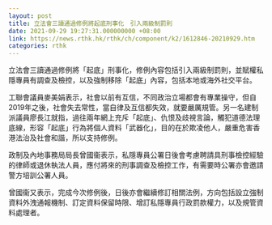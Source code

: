 ```yaml
---
layout: post
title: 立法會三讀通過修例將起底刑事化　引入兩級制罰則
date: 2021-09-29 19:27:31.000000000 +08:00
link: https://news.rthk.hk/rthk/ch/component/k2/1612846-20210929.htm
categories: rthk
---
```


立法會三讀通過修例將「起底」刑事化，修例內容包括引入兩級制罰則，並賦權私隱專員有調查及檢控，以及強制移除「起底」內容，包括本地或海外社交平台。

工聯會議員麥美娟表示，社會以前有互信，不同政治立場都會有專業操守，但自2019年之後，社會失去常性，當自律及互信都失效，就要嚴厲規管。另一名建制派議員廖長江就指，過往兩年網上充斥「起底」、仇恨及歧視言論，觸犯道德法理底線，形容「起底」行為將個人資料「武器化」，目的在於欺凌他人，嚴重危害香港法治及社會和諧，所以支持修例。

政制及內地事務局局長曾國衞表示，私隱專員公署日後會考慮聘請具刑事檢控經驗的律師或退休執法人員，應付將來的刑事調查及檢控工作，有需要時公署亦會邀請警方培訓公署人員。

曾國衞又表示，完成今次修例後，日後亦會繼續修訂相關法例，方向包括設立強制資料外洩通報機制、訂定資料保留時限、增訂私隱專員行政罰款權力，以及規管資料處理者。
